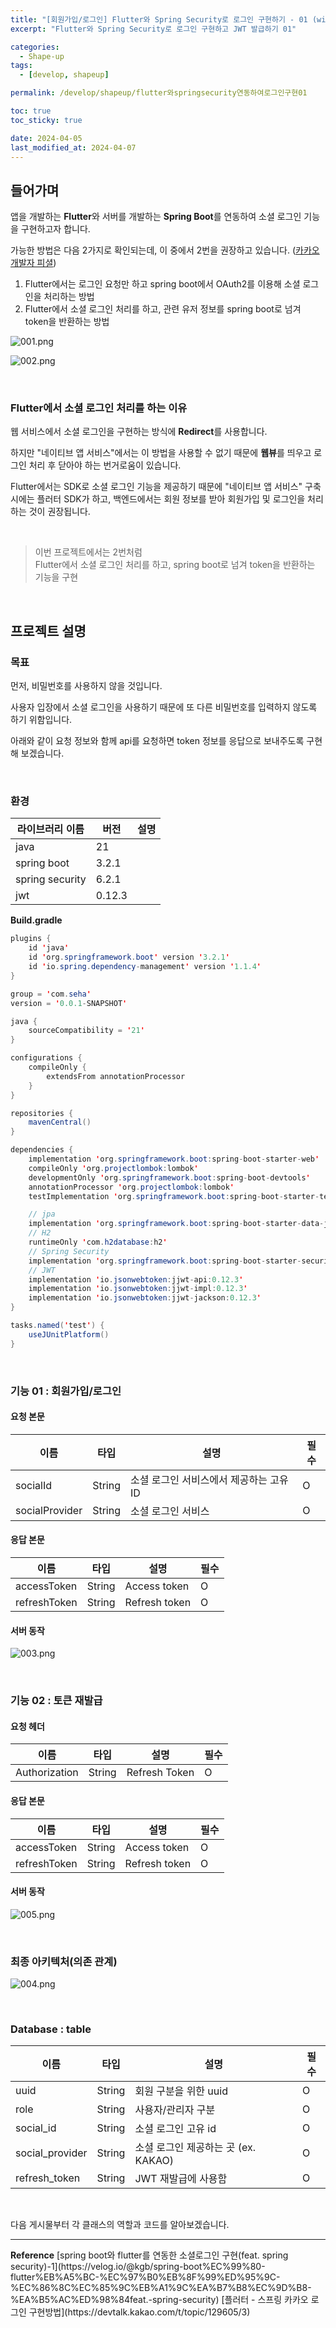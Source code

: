 ```yaml
---
title: "[회원가입/로그인] Flutter와 Spring Security로 로그인 구현하기 - 01 (with JWT)"
excerpt: "Flutter와 Spring Security로 로그인 구현하고 JWT 발급하기 01"

categories:
  - Shape-up
tags:
  - [develop, shapeup]

permalink: /develop/shapeup/flutter와springsecurity연동하여로그인구현01

toc: true
toc_sticky: true

date: 2024-04-05
last_modified_at: 2024-04-07
---
```


## 들어가며

앱을 개발하는 <b>Flutter</b>와 서버를 개발하는 <b>Spring Boot</b>를 연동하여 소셜 로그인 기능을 구현하고자 합니다.  

가능한 방법은 다음 2가지로 확인되는데, 이 중에서 2번을 권장하고 있습니다. ([카카오 개발자 피셜](https://devtalk.kakao.com/t/topic/129605/4))   

1. Flutter에서는 로그인 요청만 하고 spring boot에서 OAuth2를 이용해 소셜 로그인을 처리하는 방법
2. Flutter에서 소셜 로그인 처리를 하고, 관련 유저 정보를 spring boot로 넘겨 token을 반환하는 방법

![001.png](/assets/images/posts_img/shapeup/subject01-01.png)

![002.png](/assets/images/posts_img/shapeup/subject01-02.png)

<br>

### Flutter에서 소셜 로그인 처리를 하는 이유

웹 서비스에서 소셜 로그인을 구현하는 방식에 <b>Redirect</b>를 사용합니다.  

하지만 "네이티브 앱 서비스"에서는 이 방법을 사용할 수 없기 때문에 <b>웹뷰</b>를 띄우고 로그인 처리 후 닫아야 하는 번거로움이 
있습니다.  

Flutter에서는 SDK로 소셜 로그인 기능을 제공하기 때문에 
"네이티브 앱 서비스" 구축 시에는 플러터 SDK가 하고, 
백엔드에서는 회원 정보를 받아 회원가입 및 로그인을 처리하는 것이 권장됩니다.  

<br>

> 이번 프로젝트에서는 2번처럼  
> Flutter에서 소셜 로그인 처리를 하고, spring boot로 넘겨 token을 반환하는 기능을 구현

<br>

## 프로젝트 설명

### 목표

먼저, 비밀번호를 사용하지 않을 것입니다.  

사용자 입장에서 소셜 로그인을 사용하기 때문에 또 다른 비밀번호를 입력하지 않도록 하기 위함입니다.  

아래와 같이 요청 정보와 함께 api를 요청하면 token 정보를 응답으로 보내주도록 구현해 보겠습니다.  

<br>

### 환경

| 라이브러리 이름        | 버전     | 설명           |
|-----------------|--------|--------------|
| java            | 21     |              |
| spring boot     | 3.2.1  |  |
| spring security | 6.2.1  |  |
| jwt             | 0.12.3 |             |

<b>Build.gradle</b>

```java
plugins {
    id 'java'
    id 'org.springframework.boot' version '3.2.1'
    id 'io.spring.dependency-management' version '1.1.4'
}

group = 'com.seha'
version = '0.0.1-SNAPSHOT'

java {
    sourceCompatibility = '21'
}

configurations {
    compileOnly {
        extendsFrom annotationProcessor
    }
}

repositories {
    mavenCentral()
}

dependencies {
    implementation 'org.springframework.boot:spring-boot-starter-web'
    compileOnly 'org.projectlombok:lombok'
    developmentOnly 'org.springframework.boot:spring-boot-devtools'
    annotationProcessor 'org.projectlombok:lombok'
    testImplementation 'org.springframework.boot:spring-boot-starter-test'

    // jpa
    implementation 'org.springframework.boot:spring-boot-starter-data-jpa'
    // H2
    runtimeOnly 'com.h2database:h2'
    // Spring Security
    implementation 'org.springframework.boot:spring-boot-starter-security'
    // JWT
    implementation 'io.jsonwebtoken:jjwt-api:0.12.3'
    implementation 'io.jsonwebtoken:jjwt-impl:0.12.3'
    implementation 'io.jsonwebtoken:jjwt-jackson:0.12.3'
}

tasks.named('test') {
    useJUnitPlatform()
}
```

<br>

### 기능 01 : 회원가입/로그인

#### 요청 본문

| 이름             | 타입     | 설명                      | 필수 |
|----------------|--------|-------------------------|----|
| socialId       | String | 소셜 로그인 서비스에서 제공하는 고유 ID | O  |
| socialProvider | String | 소셜 로그인 서비스              | O  |

#### 응답 본문

| 이름           | 타입     | 설명            | 필수 |
|--------------|--------|---------------|----|
| accessToken  | String | Access token  | O  |
| refreshToken | String | Refresh token | O  |

#### 서버 동작

![003.png](/assets/images/posts_img/shapeup/subject01-03.png)

<br>

### 기능 02 : 토큰 재발급

#### 요청 헤더

| 이름   | 타입     | 설명            | 필수 |
|------|--------|---------------|----|
| Authorization | String | Refresh Token | O  |

#### 응답 본문

| 이름           | 타입     | 설명            | 필수 |
|--------------|--------|---------------|----|
| accessToken  | String | Access token  | O  |
| refreshToken | String | Refresh token | O  |

#### 서버 동작

![005.png](/assets/images/posts_img/shapeup/subject01-05.png)

<br>

### 최종 아키텍처(의존 관계)

![004.png](/assets/images/posts_img/shapeup/subject01-04.png)

<br>

### Database : table

| 이름              | 타입     | 설명                        | 필수 |
|-----------------|--------|---------------------------|----|
| uuid            | String | 회원 구분을 위한 uuid            | O  |
| role            | String | 사용자/관리자 구분                | O  |
| social_id       | String | 소셜 로그인 고유 id              | O  |
| social_provider | String | 소셜 로그인 제공하는 곳 (ex. KAKAO) | O  |
| refresh_token   | String | JWT 재발급에 사용함              | O  |

<br>


다음 게시물부터 각 클래스의 역할과 코드를 알아보겠습니다.  

<hr>
<b>Reference</b>  
[spring boot와 flutter를 연동한 소셜로그인 구현(feat. spring security)-1](https://velog.io/@kgb/spring-boot%EC%99%80-flutter%EB%A5%BC-%EC%97%B0%EB%8F%99%ED%95%9C-%EC%86%8C%EC%85%9C%EB%A1%9C%EA%B7%B8%EC%9D%B8-%EA%B5%AC%ED%98%84feat.-spring-security)  
[플러터 - 스프링 카카오 로그인 구현방법](https://devtalk.kakao.com/t/topic/129605/3)
